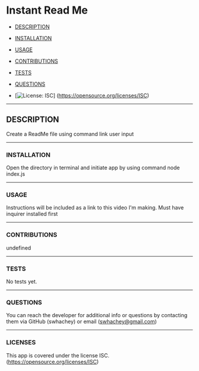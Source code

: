 # Instant Read Me
- [DESCRIPTION](#description)
- [INSTALLATION](#installation)
- [USAGE](#usage)
- [CONTRIBUTIONS](#contributions)
- [TESTS](#tests)
- [QUESTIONS](#questions)

- [![License: ISC](https://img.shields.io/badge/License-ISC-blueviolet.svg)]
(https://opensource.org/licenses/ISC)
___________________________

## DESCRIPTION
Create a ReadMe file using command link user input

___________________________

### INSTALLATION
Open the directory in terminal and initiate app by using command node index.js

___________________________

### USAGE
Instructions will be included as a link to this video I'm making. Must have inquirer installed first

___________________________

### CONTRIBUTIONS
undefined

___________________________

### TESTS
No tests yet.

___________________________

### QUESTIONS
You can reach the developer for additional info or questions by contacting them via GitHub (swhachey) or email (swhachey@gmail.com)

___________________________
### LICENSES 
This app is covered under the license ISC. (https://opensource.org/licenses/ISC)
